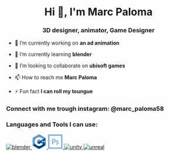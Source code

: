 <h1 align="center">Hi 👋, I'm Marc Paloma</h1>
<h3 align="center">3D designer, animator, Game Designer</h3>

- 🔭 I’m currently working on **an ad animation**

- 🌱 I’m currently learning **blender**

- 👯 I’m looking to collaborate on **ubisoft games**

- 📫 How to reach me **Marc Paloma**

- ⚡ Fun fact **I can roll my toungue**

<h3 align="left">Connect with me trough instagram: @marc_paloma58</h3>
<p align="left">
</p>

<h3 align="left">Languages and Tools I can use:</h3>
<p align="left"> <a href="https://www.blender.org/" target="_blank" rel="noreferrer"> <img src="https://download.blender.org/branding/community/blender_community_badge_white.svg" alt="blender" width="40" height="40"/> </a> <a href="https://www.w3schools.com/cpp/" target="_blank" rel="noreferrer"> <img src="https://raw.githubusercontent.com/devicons/devicon/master/icons/cplusplus/cplusplus-original.svg" alt="cplusplus" width="40" height="40"/> </a> <a href="https://www.photoshop.com/en" target="_blank" rel="noreferrer"> <img src="https://raw.githubusercontent.com/devicons/devicon/master/icons/photoshop/photoshop-line.svg" alt="photoshop" width="40" height="40"/> </a> <a href="https://unity.com/" target="_blank" rel="noreferrer"> <img src="https://www.vectorlogo.zone/logos/unity3d/unity3d-icon.svg" alt="unity" width="40" height="40"/> </a> <a href="https://unrealengine.com/" target="_blank" rel="noreferrer"> <img src="https://raw.githubusercontent.com/kenangundogan/fontisto/036b7eca71aab1bef8e6a0518f7329f13ed62f6b/icons/svg/brand/unreal-engine.svg" alt="unreal" width="40" height="40"/> </a> </p>


